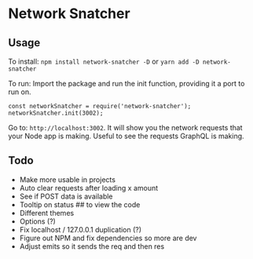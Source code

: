 # Network Snatcher

## Usage

To install: `npm install network-snatcher -D` or `yarn add -D network-snatcher`

To run: Import the package and run the init function, providing it a port to run on.

```
const networkSnatcher = require('network-snatcher');
networkSnatcher.init(3002);
```

Go to: `http://localhost:3002`. It will show you the network requests that your Node app is making. Useful to see the requests GraphQL is making.

## Todo

- Make more usable in projects
- Auto clear requests after loading x amount
- See if POST data is available
- Tooltip on status ## to view the code
- Different themes
- Options (?)
- Fix localhost / 127.0.0.1 duplication (?)
- Figure out NPM and fix dependencies so more are dev
- Adjust emits so it sends the req and then res

